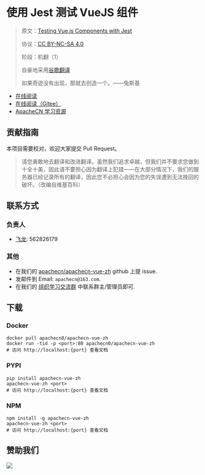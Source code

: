 # 使用 Jest 测试 VueJS 组件

> 原文：[Testing Vue.js Components with Jest](https://book4you.org/book/5583882/5511f8)
> 
> 协议：[CC BY-NC-SA 4.0](http://creativecommons.org/licenses/by-nc-sa/4.0/)
> 
> 阶段：机翻（1）
> 
> 自豪地采用[谷歌翻译](https://translate.google.cn/)
> 
> 如果奇迹没有出现，那就去创造一个。——兔斯基

* [在线阅读](https://vue.apachecn.org)
* [在线阅读（Gitee）](https://apachecn.gitee.io/doc-template/)
* [ApacheCN 学习资源](http://docs.apachecn.org/)

## 贡献指南

本项目需要校对，欢迎大家提交 Pull Request。

> 请您勇敢地去翻译和改进翻译。虽然我们追求卓越，但我们并不要求您做到十全十美，因此请不要担心因为翻译上犯错——在大部分情况下，我们的服务器已经记录所有的翻译，因此您不必担心会因为您的失误遭到无法挽回的破坏。（改编自维基百科）

## 联系方式

### 负责人

* [飞龙](https://github.com/wizardforcel): 562826179

### 其他

*   在我们的 [apachecn/apachecn-vue-zh](https://github.com/apachecn/apachecn-vue-zh) github 上提 issue.
*   发邮件到 Email: `apachecn@163.com`.
*   在我们的 [组织学习交流群](http://www.apachecn.org/organization/348.html) 中联系群主/管理员即可.

## 下载

### Docker

```
docker pull apachecn0/apachecn-vue-zh
docker run -tid -p <port>:80 apachecn0/apachecn-vue-zh
# 访问 http://localhost:{port} 查看文档
```

### PYPI

```
pip install apachecn-vue-zh
apachecn-vue-zh <port>
# 访问 http://localhost:{port} 查看文档
```

### NPM

```
npm install -g apachecn-vue-zh
apachecn-vue-zh <port>
# 访问 http://localhost:{port} 查看文档
```

## 赞助我们

![](http://data.apachecn.org/img/about/donate.jpg)
